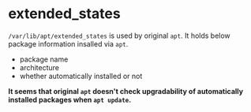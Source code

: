 # extended_states

`/var/lib/apt/extended_states` is used by original `apt`. It holds below package information insalled via `apt`.

- package name
- architecture
- whether automatically installed or not

**It seems that original `apt` doesn't check upgradability of automatically installed packages when `apt update`.**
